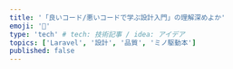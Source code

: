 ```yaml
---
title: '「良いコード/悪いコードで学ぶ設計入門」の理解深めよか'
emoji: '👻'
type: 'tech' # tech: 技術記事 / idea: アイデア
topics: ['Laravel', '設計', '品質', 'ミノ駆動本']
published: false
---
```

